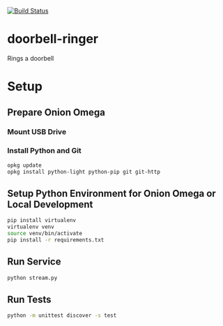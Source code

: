 [![Build Status](https://travis-ci.org/atesgoral/doorbell-ringer.svg?branch=master)](https://travis-ci.org/atesgoral/doorbell-ringer)

# doorbell-ringer
Rings a doorbell

# Setup

## Prepare Onion Omega

### Mount USB Drive

### Install Python and Git

```sh
opkg update
opkg install python-light python-pip git git-http
```

## Setup Python Environment for Onion Omega or Local Development

```sh
pip install virtualenv
virtualenv venv
source venv/bin/activate
pip install -r requirements.txt
```

## Run Service

```sh
python stream.py
```

## Run Tests

```sh
python -m unittest discover -s test
```
